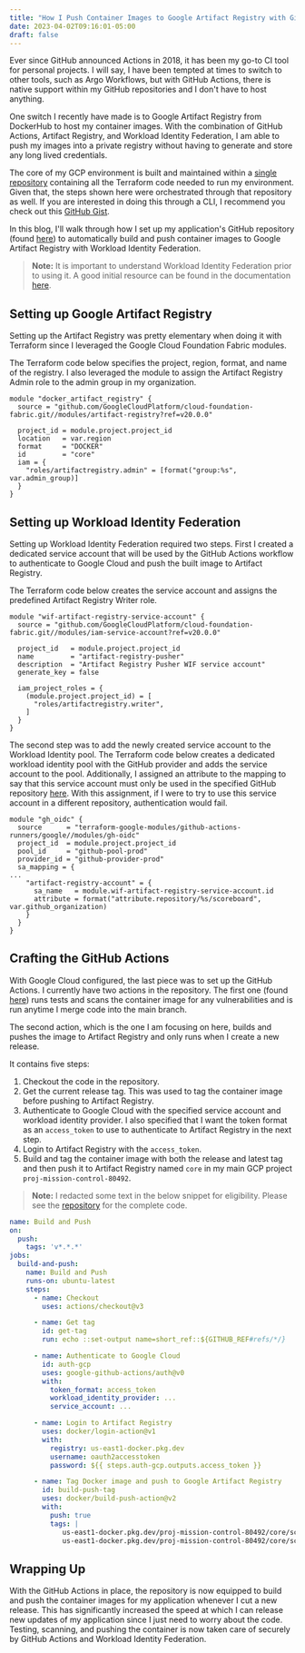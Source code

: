 ```yaml
---
title: "How I Push Container Images to Google Artifact Registry with GitHub Actions and Workload Identity Federation"
date: 2023-04-02T09:16:01-05:00
draft: false
---
```


Ever since GitHub announced Actions in 2018, it has been my go-to CI tool for personal projects. I will say, I have been tempted at times to switch to other tools, such as Argo Workflows, but with GitHub Actions, there is native support within my GitHub repositories and I don't have to host anything.

One switch I recently have made is to Google Artifact Registry from DockerHub to host my container images. With the combination of GitHub Actions, Artifact Registry, and Workload Identity Federation, I am able to push my images into a private registry without having to generate and store any long lived credentials.

The core of my GCP environment is built and maintained within a [single repository](https://github.com/jacobmammoliti/homelab-gcp) containing all the Terraform code needed to run my environment. Given that, the steps shown here were orchestrated through that repository as well. If you are interested in doing this through a CLI, I recommend you check out this [GitHub Gist](https://gist.github.com/palewire/12c4b2b974ef735d22da7493cf7f4d37).

In this blog, I'll walk through how I set up my application's GitHub repository (found [here](https://github.com/jacobmammoliti/scoreboard)) to automatically build and push container images to Google Artifact Registry with Workload Identity Federation.

> **Note:** It is important to understand Workload Identity Federation prior to using it. A good initial resource can be found in the documentation [here](https://cloud.google.com/iam/docs/workload-identity-federation).

## Setting up Google Artifact Registry

Setting up the Artifact Registry was pretty elementary when doing it with Terraform since I leveraged the Google Cloud Foundation Fabric modules.

The Terraform code below specifies the project, region, format, and name of the registry. I also leveraged the module to assign the Artifact Registry Admin role to the admin group in my organization.

```hcl
module "docker_artifact_registry" {
  source = "github.com/GoogleCloudPlatform/cloud-foundation-fabric.git//modules/artifact-registry?ref=v20.0.0"

  project_id = module.project.project_id
  location   = var.region
  format     = "DOCKER"
  id         = "core"
  iam = {
    "roles/artifactregistry.admin" = [format("group:%s", var.admin_group)]
  }
}
```

## Setting up Workload Identity Federation

Setting up Workload Identity Federation required two steps. First I created a dedicated service account that will be used by the GitHub Actions workflow to authenticate to Google Cloud and push the built image to Artifact Registry.

The Terraform code below creates the service account and assigns the predefined Artifact Registry Writer role.

```hcl
module "wif-artifact-registry-service-account" {
  source = "github.com/GoogleCloudPlatform/cloud-foundation-fabric.git//modules/iam-service-account?ref=v20.0.0"

  project_id   = module.project.project_id
  name         = "artifact-registry-pusher"
  description  = "Artifact Registry Pusher WIF service account"
  generate_key = false

  iam_project_roles = {
    (module.project.project_id) = [
      "roles/artifactregistry.writer",
    ]
  }
}
```

The second step was to add the newly created service account to the Workload Identity pool. The Terraform code below creates a dedicated workload identity pool with the GitHub provider and adds the service account to the pool. Additionally, I assigned an attribute to the mapping to say that this service account must only be used in the specified GitHub repository [here](https://github.com/jacobmammoliti/scoreboard). With this assignment, if I were to try to use this service account in a different repository, authentication would fail.

```hcl
module "gh_oidc" {
  source      = "terraform-google-modules/github-actions-runners/google//modules/gh-oidc"
  project_id  = module.project.project_id
  pool_id     = "github-pool-prod"
  provider_id = "github-provider-prod"
  sa_mapping = {
...
    "artifact-registry-account" = {
      sa_name   = module.wif-artifact-registry-service-account.id
      attribute = format("attribute.repository/%s/scoreboard", var.github_organization)     
    }
  }
}
```

## Crafting the GitHub Actions

With Google Cloud configured, the last piece was to set up the GitHub Actions. I currently have two actions in the repository. The first one (found [here](https://github.com/jacobmammoliti/scoreboard/blob/main/.github/workflows/test-and-scan.yml)) runs tests and scans the container image for any vulnerabilities and is run anytime I merge code into the main branch. 

The second action, which is the one I am focusing on here, builds and pushes the image to Artifact Registry and only runs when I create a new release.

It contains five steps:
1. Checkout the code in the repository.
2. Get the current release tag. This was used to tag the container image before pushing to Artifact Registry.
3. Authenticate to Google Cloud with the specified service account and workload identity provider. I also specified that I want the token format as an `access_token` to use to authenticate to Artifact Registry in the next step.
4. Login to Artifact Registry with the `access_token`.
5. Build and tag the container image with both the release and latest tag and then push it to Artifact Registry named `core` in my main GCP project `proj-mission-control-80492`.

> **Note:** I redacted some text in the below snippet for eligibility. Please see the [repository](https://github.com/jacobmammoliti/scoreboard) for the complete code.

```yaml
name: Build and Push
on:
  push:
    tags: 'v*.*.*'
jobs:
  build-and-push:
    name: Build and Push
    runs-on: ubuntu-latest
    steps:
      - name: Checkout
        uses: actions/checkout@v3

      - name: Get tag
        id: get-tag
        run: echo ::set-output name=short_ref::${GITHUB_REF#refs/*/}

      - name: Authenticate to Google Cloud
        id: auth-gcp
        uses: google-github-actions/auth@v0
        with:
          token_format: access_token
          workload_identity_provider: ...
          service_account: ...

      - name: Login to Artifact Registry
        uses: docker/login-action@v1
        with:
          registry: us-east1-docker.pkg.dev
          username: oauth2accesstoken
          password: ${{ steps.auth-gcp.outputs.access_token }}

      - name: Tag Docker image and push to Google Artifact Registry
        id: build-push-tag
        uses: docker/build-push-action@v2
        with:
          push: true
          tags: |
             us-east1-docker.pkg.dev/proj-mission-control-80492/core/scoreboard:${{ steps.get-tag.outputs.short_ref }}
             us-east1-docker.pkg.dev/proj-mission-control-80492/core/scoreboard:latest
```

## Wrapping Up

With the GitHub Actions in place, the repository is now equipped to build and push the container images for my application whenever I cut a new release. This has significantly increased the speed at which I can release new updates of my application since I just need to worry about the code. Testing, scanning, and pushing the container is now taken care of securely by GitHub Actions and Workload Identity Federation.